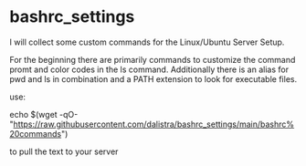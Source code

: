 # bashrc_settings

I will collect some custom commands for the Linux/Ubuntu Server Setup.

For the beginning there are primarily commands to customize the command promt and color codes in the ls command.
Additionally there is an alias for pwd and ls in combination and a PATH extension to look for executable files.


use:

echo $(wget -qO- "https://raw.githubusercontent.com/dalistra/bashrc_settings/main/bashrc%20commands")

to pull the text to your server

